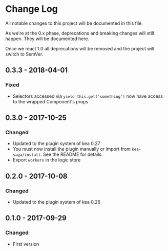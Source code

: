 # Change Log
All notable changes to this project will be documented in this file.

As we're at the 0.x phase, deprecations and breaking changes will still happen. They will be documented here.

Once we react 1.0 all deprecations will be removed and the project will switch to SemVer.
## 0.3.3 - 2018-04-01
### Fixed
- Selectors accessed via `yield this.get('something')` now have access to the wrapped Component's props

## 0.3.0 - 2017-10-25
### Changed
- Updated to the plugin system of kea 0.27
- You must now install the plugin manually or import from `kea-saga/install`. See the README for details.
- Export `workers` in the logic store

## 0.2.0 - 2017-10-08
### Changed
- Updated to the plugin system of kea 0.26

## 0.1.0 - 2017-09-29
### Changed
- First version
